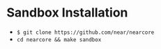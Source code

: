 # Sandbox Installation

- `$ git clone https://github.com/near/nearcore`
- `cd nearcore && make sandbox`
